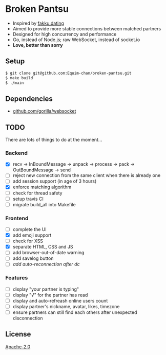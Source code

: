# Broken Pantsu
* Inspired by [fakku.dating](https://fakku.dating/)
* Aimed to provide more stable connections between matched partners
* Designed for high concurrency and performance
* Go, instead of Node.js; raw WebSocket, instead of socket.io
* __Love, better than sorry__

## Setup
```bash
$ git clone git@github.com:Equim-chan/broken-pantsu.git
$ make build
$ ./main
```

## Dependencies
* [github.com/gorilla/websocket](https://github.com/gorilla/websocket)

## TODO
There are lots of things to do at the moment...

### Backend
* [x] recv -> InBoundMessage -> unpack -> process -> pack -> OutBoundMessage -> send
* [ ] reject new connection from the same client when there is already one
* [ ] add session support (in age of 3 hours)
* [x] enforce matching algorithm
* [ ] check for thread safety
* [ ] setup travis CI
* [ ] migrate build_all into Makefile

### Frontend
* [ ] complete the UI
* [x] add emoji support
* [ ] check for XSS
* [x] separate HTML, CSS and JS
* [ ] add browser-out-of-date warning
* [ ] add savelog button
* [ ] _add auto-reconnection after dc_

### Features
* [ ] display "your partner is typing"
* [ ] display "√" for the partner has read
* [ ] display and auto-refreash online users count
* [ ] display partner's nickname, avatar, likes, timezone
* [ ] ensure partners can still find each others after unexpected disconnection

## License
[Apache-2.0](https://github.com/Equim-chan/broken-pantsu/blob/master/LICENSE)